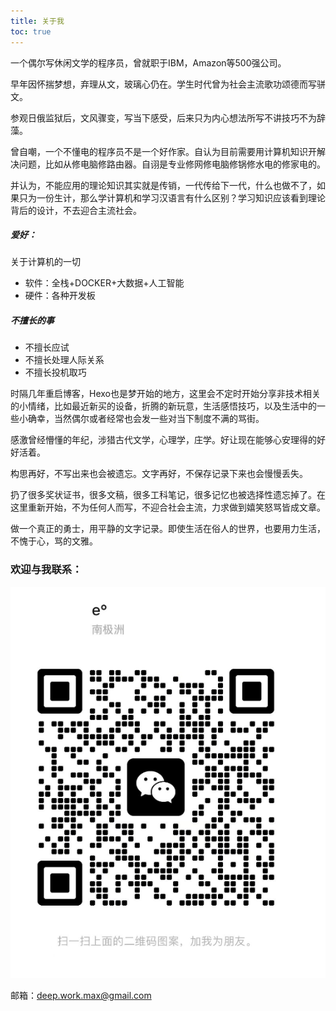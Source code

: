 ```yaml
---
title: 关于我
toc: true
---
```


一个偶尔写休闲文学的程序员，曾就职于IBM，Amazon等500强公司。


早年因怀揣梦想，弃理从文，玻璃心仍在。学生时代曾为社会主流歌功颂德而写骈文。

参观日俄监狱后，文风骤变，写当下感受，后来只为内心想法所写不讲技巧不为辞藻。


曾自嘲，一个不懂电的程序员不是一个好作家。自认为目前需要用计算机知识开解决问题，比如从修电脑修路由器。自诩是专业修网修电脑修锅修水电的修家电的。


并认为，不能应用的理论知识其实就是传销，一代传给下一代，什么也做不了，如果只为一份生计，那么学计算机和学习汉语言有什么区别？学习知识应该看到理论背后的设计，不去迎合主流社会。


##### 爱好：

关于计算机的一切

- 软件：全栈+DOCKER+大数据+人工智能
- 硬件：各种开发板

##### 不擅长的事

- 不擅长应试
- 不擅长处理人际关系
- 不擅长投机取巧

时隔几年重启博客，Hexo也是梦开始的地方，这里会不定时开始分享非技术相关的小情绪，比如最近新买的设备，折腾的新玩意，生活感悟技巧，以及生活中的一些小确幸，当然偶尔或者经常也会发一些对当下制度不满的骂街。

感激曾经懵懂的年纪，涉猎古代文学，心理学，庄学。好让现在能够心安理得的好好活着。

构思再好，不写出来也会被遗忘。文字再好，不保存记录下来也会慢慢丢失。

扔了很多奖状证书，很多文稿，很多工科笔记，很多记忆也被选择性遗忘掉了。在这里重新开始，不为任何人而写，不迎合社会主流，力求做到嬉笑怒骂皆成文章。

做一个真正的勇士，用平静的文字记录。即使生活在俗人的世界，也要用力生活，不愧于心，骂的文雅。



### 欢迎与我联系：

![wechat](https://raw.githubusercontent.com/Xu-Hardy/image-host/master/image-20230210163127006.png)

邮箱：deep.work.max@gmail.com





